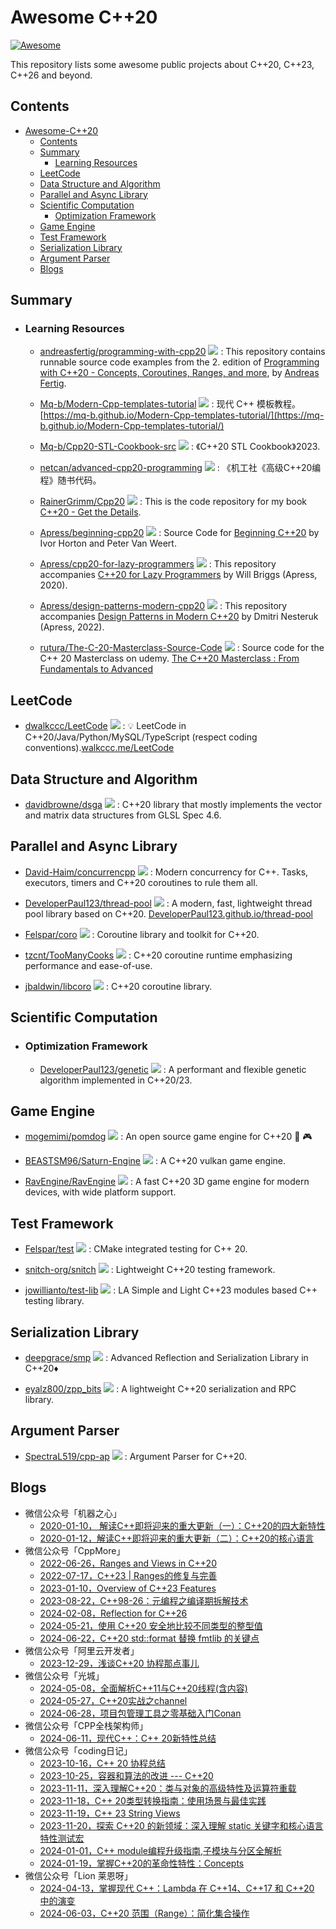 # Awesome C++20
[![Awesome](https://cdn.rawgit.com/sindresorhus/awesome/d7305f38d29fed78fa85652e3a63e154dd8e8829/media/badge.svg)](https://github.com/sindresorhus/awesome)

This repository lists some awesome public projects about C++20, C++23, C++26 and beyond.

## Contents
- [Awesome-C++20](#awesome-c++20)
  - [Contents](#contents)
  - [Summary](#summary)
    - [Learning Resources](#learning-resources)
  - [LeetCode](#leetcode)
  - [Data Structure and Algorithm](#data-structure-and-algorithm)
  - [Parallel and Async Library](#parallel-and-async-library)
  - [Scientific Computation](#scientific-computation)
    - [Optimization Framework](#optimization-framework)
  - [Game Engine](#game-engine)
  - [Test Framework](#test-framework)
  - [Serialization Library](#serialization-library)
  - [Argument Parser](#argument-parser)
  - [Blogs](#blogs)



## Summary
  - ### Learning Resources

    - [andreasfertig/programming-with-cpp20](https://github.com/andreasfertig/programming-with-cpp20) <img src="https://img.shields.io/github/stars/andreasfertig/programming-with-cpp20?style=social"/> : This repository contains runnable source code examples from the 2. edition of [Programming with C++20 - Concepts, Coroutines, Ranges, and more](https://andreasfertig.com/books/programming-with-cpp20/), by [Andreas Fertig](https://andreasfertig.com/).

    - [Mq-b/Modern-Cpp-templates-tutorial](https://github.com/Mq-b/Modern-Cpp-templates-tutorial) <img src="https://img.shields.io/github/stars/Mq-b/Modern-Cpp-templates-tutorial?style=social"/> : 现代 C++ 模板教程。[https://mq-b.github.io/Modern-Cpp-templates-tutorial/](https://mq-b.github.io/Modern-Cpp-templates-tutorial/)

    - [Mq-b/Cpp20-STL-Cookbook-src](https://github.com/Mq-b/Cpp20-STL-Cookbook-src) <img src="https://img.shields.io/github/stars/Mq-b/Cpp20-STL-Cookbook-src?style=social"/> : 《C++20 STL Cookbook》2023.

    - [netcan/advanced-cpp20-programming](https://github.com/netcan/advanced-cpp20-programming) <img src="https://img.shields.io/github/stars/netcan/advanced-cpp20-programming?style=social"/> : 《机工社《高级C++20编程》随书代码。

    - [RainerGrimm/Cpp20](https://github.com/RainerGrimm/Cpp20) <img src="https://img.shields.io/github/stars/RainerGrimm/Cpp20?style=social"/> : This is the code repository for my book [C++20 - Get the Details](https://leanpub.com/c20).

    - [Apress/beginning-cpp20](https://github.com/Apress/beginning-cpp20) <img src="https://img.shields.io/github/stars/Apress/beginning-cpp20?style=social"/> : Source Code for [Beginning C++20](https://www.apress.com/9781484258835) by Ivor Horton and Peter Van Weert.

    - [Apress/cpp20-for-lazy-programmers](https://github.com/Apress/cpp20-for-lazy-programmers) <img src="https://img.shields.io/github/stars/Apress/cpp20-for-lazy-programmers?style=social"/> : This repository accompanies [C++20 for Lazy Programmers](https://www.apress.com/9781484263051) by Will Briggs (Apress, 2020).

    - [Apress/design-patterns-modern-cpp20](https://github.com/Apress/design-patterns-modern-cpp20) <img src="https://img.shields.io/github/stars/Apress/design-patterns-modern-cpp20?style=social"/> : This repository accompanies [Design Patterns in Modern C++20](https://link.springer.com/book/10.1007/978-1-4842-7295-4) by Dmitri Nesteruk (Apress, 2022).

    - [rutura/The-C-20-Masterclass-Source-Code](https://github.com/rutura/The-C-20-Masterclass-Source-Code) <img src="https://img.shields.io/github/stars/rutura/The-C-20-Masterclass-Source-Code?style=social"/> : Source code for the C++ 20 Masterclass on udemy. [The C++20 Masterclass : From Fundamentals to Advanced](https://www.udemy.com/course/the-modern-cpp-20-masterclass/?couponCode=ENDSEPT2021)



## LeetCode

  - [dwalkccc/LeetCode](https://github.com/walkccc/LeetCode) <img src="https://img.shields.io/github/stars/walkccc/LeetCode?style=social"/> : 💡 LeetCode in C++20/Java/Python/MySQL/TypeScript (respect coding conventions).[walkccc.me/LeetCode](http://walkccc.me/LeetCode)




## Data Structure and Algorithm

  - [davidbrowne/dsga](https://github.com/davidbrowne/dsga) <img src="https://img.shields.io/github/stars/davidbrowne/dsga?style=social"/> : C++20 library that mostly implements the vector and matrix data structures from GLSL Spec 4.6.






## Parallel and Async Library

  - [David-Haim/concurrencpp](https://github.com/David-Haim/concurrencpp) <img src="https://img.shields.io/github/stars/David-Haim/concurrencpp?style=social"/> : Modern concurrency for C++. Tasks, executors, timers and C++20 coroutines to rule them all.

  - [DeveloperPaul123/thread-pool](https://github.com/DeveloperPaul123/thread-pool) <img src="https://img.shields.io/github/stars/DeveloperPaul123/thread-pool?style=social"/> : A modern, fast, lightweight thread pool library based on C++20. [DeveloperPaul123.github.io/thread-pool](https://developerpaul123.github.io/thread-pool)

  - [Felspar/coro](https://github.com/Felspar/coro) <img src="https://img.shields.io/github/stars/Felspar/coro?style=social"/> : Coroutine library and toolkit for C++20.

  - [tzcnt/TooManyCooks](https://github.com/tzcnt/TooManyCooks) <img src="https://img.shields.io/github/stars/tzcnt/TooManyCooks?style=social"/> : C++20 coroutine runtime emphasizing performance and ease-of-use.

  - [jbaldwin/libcoro](https://github.com/jbaldwin/libcoro) <img src="https://img.shields.io/github/stars/jbaldwin/libcoro?style=social"/> : C++20 coroutine library.




## Scientific Computation

  - ### Optimization Framework

    - [DeveloperPaul123/genetic](https://github.com/DeveloperPaul123/genetic) <img src="https://img.shields.io/github/stars/DeveloperPaul123/genetic?style=social"/> : A performant and flexible genetic algorithm implemented in C++20/23.


## Game Engine

  - [mogemimi/pomdog](https://github.com/mogemimi/pomdog) <img src="https://img.shields.io/github/stars/mogemimi/pomdog?style=social"/> : An open source game engine for C++20 🐶 🎮

  - [BEASTSM96/Saturn-Engine](https://github.com/BEASTSM96/Saturn-Engine) <img src="https://img.shields.io/github/stars/BEASTSM96/Saturn-Engine?style=social"/> : A C++20 vulkan game engine.

  - [RavEngine/RavEngine](https://github.com/RavEngine/RavEngine) <img src="https://img.shields.io/github/stars/RavEngine/RavEngine?style=social"/> : A fast C++20 3D game engine for modern devices, with wide platform support.




## Test Framework

  - [Felspar/test](https://github.com/Felspar/test) <img src="https://img.shields.io/github/stars/Felspar/test?style=social"/> : CMake integrated testing for C++ 20.

  - [snitch-org/snitch](https://github.com/snitch-org/snitch) <img src="https://img.shields.io/github/stars/snitch-org/snitch?style=social"/> : Lightweight C++20 testing framework.

  - [jowillianto/test-lib](https://github.com/jowillianto/test-lib) <img src="https://img.shields.io/github/stars/jowillianto/test-lib?style=social"/> : LA Simple and Light C++23 modules based C++ testing library.





## Serialization Library

  - [deepgrace/smp](https://github.com/deepgrace/smp) <img src="https://img.shields.io/github/stars/deepgrace/smp?style=social"/> : Advanced Reflection and Serialization Library in C++20♦️

  - [eyalz800/zpp_bits](https://github.com/eyalz800/zpp_bits) <img src="https://img.shields.io/github/stars/eyalz800/zpp_bits?style=social"/> : A lightweight C++20 serialization and RPC library.



## Argument Parser

  - [SpectraL519/cpp-ap](https://github.com/SpectraL519/cpp-ap) <img src="https://img.shields.io/github/stars/SpectraL519/cpp-ap?style=social"/> : Argument Parser for C++20.



## Blogs

  - 微信公众号「机器之心」
    - [2020-01-10， 解读C++即将迎来的重大更新（一）：C++20的四大新特性](https://mp.weixin.qq.com/s/QpqvZ3a7nFdHGjIBiKX67g)
    - [2020-01-12，解读C++即将迎来的重大更新（二）：C++20的核心语言](https://mp.weixin.qq.com/s/x1oSTB71lK-NqQoCJ6fXbg)
  - 微信公众号「CppMore」
    - [2022-06-26，Ranges and Views in C++20](https://mp.weixin.qq.com/s/k3CC5p8N06gU6A8rmgs7Jg)
    - [2022-07-17，C++23 | Ranges的修复与完善](https://mp.weixin.qq.com/s/KL_8ogvnnowubHdbO__OvA)
    - [2023-01-10，Overview of C++23 Features](https://mp.weixin.qq.com/s/4PKnoEDmYppYeJoh7oUVWg)
    - [2023-08-22，C++98-26：元编程之编译期拆解技术](https://mp.weixin.qq.com/s/yvOBWFKUNCFxLrmBhJMo9Q)
    - [2024-02-08，Reflection for C++26](https://mp.weixin.qq.com/s/foqXEdIP03GZ7iKPUJsemA)
    - [2024-05-21，使用 C++20 安全地比较不同类型的整型值](https://mp.weixin.qq.com/s/VtAjOOf991LkUGNbio2HTg)
    - [2024-06-22，C++20 std::format 替换 fmtlib 的关键点](https://mp.weixin.qq.com/s/wbT4DvHqVxoaQqFnWJE-iA)
  - 微信公众号「阿里云开发者」
    - [2023-12-29，浅谈C++20 协程那点事儿](https://mp.weixin.qq.com/s/0njDHtz_SGPkrr4ndAWHaA)
  - 微信公众号「光城」
    - [2024-05-08，全面解析C++11与C++20线程(含内容)](https://mp.weixin.qq.com/s/xtaTqqf3Y2RFPm2mrA-0Qg)
    - [2024-05-27，C++20实战之channel](https://mp.weixin.qq.com/s/spHtymMAEkTw3c5uN9cXKQ)
    - [2024-06-28，项目包管理工具之零基础入门Conan](https://mp.weixin.qq.com/s/xaKNkxJPLNnLc7pwaEfPrg)
  - 微信公众号「CPP全栈架构师」
    - [2024-06-11，现代C++：C++ 20新特性总结](https://mp.weixin.qq.com/s/UbCEkLiNe_S6R2GrcOY32g)
  - 微信公众号「coding日记」
    - [2023-10-16，C++ 20 协程总结](https://mp.weixin.qq.com/s/ajUEa3ygB0MGNo4goh68Aw)
    - [2023-10-25，容器和算法的改进 --- C++20](https://mp.weixin.qq.com/s/STHIIi-t9YVF0ISVICdh7w)
    - [2023-11-11，深入理解C++20：类与对象的高级特性及运算符重载](https://mp.weixin.qq.com/s/PTnc7P84KVsCMIxzvl4xjQ)
    - [2023-11-18，C++ 20类型转换指南：使用场景与最佳实践](https://mp.weixin.qq.com/s/Yu5Oh6ATxVIZpyW8ddY77A)
    - [2023-11-19，C++ 23 String Views](https://mp.weixin.qq.com/s/Fak1O0h1ZOgSawY3m0BUZQ)
    - [2023-11-20，探索 C++20 的新领域：深入理解 static 关键字和核心语言特性测试宏](https://mp.weixin.qq.com/s/6vw4ZzaVeu1qeQTu1mi67w)
    - [2024-01-01，C++ module编程升级指南,子模块与分区全解析](https://mp.weixin.qq.com/s/ZzaPkBr2RON13mwyHjNOgw)
    - [2024-01-19，掌握C++20的革命性特性：Concepts](https://mp.weixin.qq.com/s/gfCgW8mzni6bHCHcprDi_Q)
  - 微信公众号「Lion 莱恩呀」
    - [2024-04-13，掌握现代 C++：Lambda 在 C++14、C++17 和 C++20 中的演变](https://mp.weixin.qq.com/s/Xzt6VW1jVdY_8bA7M3iarA)
    - [2024-06-03，C++20 范围（Range）：简化集合操作](https://mp.weixin.qq.com/s/JA6nO22n2F_5V05xWFMQ2Q)